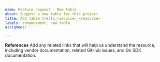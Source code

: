 ```yaml
---
name: Feature request - New table
about: Suggest a new table for this project
title: Add table trello_<service>_<resource>
labels: enhancement, new table
assignees: ''

---
```


**References**
Add any related links that will help us understand the resource, including vendor documentation, related GitHub issues, and Go SDK documentation.
